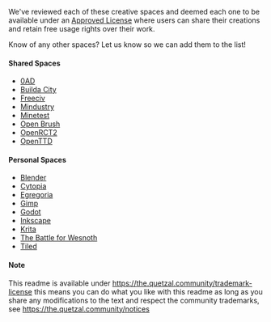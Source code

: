 We've reviewed each of these creative spaces and deemed each one to be available 
under an [Approved License](https://the.quetzal.community/approved-licenses) 
where users can share their creations and retain free usage rights over their work.

Know of any other spaces? Let us know so we can add them to the list!

#### Shared Spaces

* [0AD](https://play0ad.com/)
* [Builda City](https://builda.city)
* [Freeciv](https://www.freeciv.org/)
* [Mindustry](https://mindustrygame.github.io/)
* [Minetest](https://www.minetest.net/)
* [Open Brush](https://openbrush.app/)
* [OpenRCT2](https://openrct2.org/)
* [OpenTTD](https://www.openttd.org/)

#### Personal Spaces

* [Blender](https://blender.org)
* [Cytopia](https://github.com/CytopiaTeam/Cytopia)
* [Egregoria](https://github.com/Uriopass/Egregoria)
* [Gimp](https://www.gimp.org/)
* [Godot](https://godotengine.org/)
* [Inkscape](https://inkscape.org/)
* [Krita](https://krita.org)
* [The Battle for Wesnoth](https://www.wesnoth.org/)
* [Tiled](https://www.mapeditor.org/)

#### Note

This readme is available under https://the.quetzal.community/trademark-license
this means you can do what you like with this readme as long as you share any
modifications to the text and respect the community trademarks, 
see https://the.quetzal.community/notices
